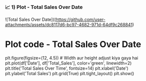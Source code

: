 
### 📈 1) Plot - Total Sales Over Date 



![Total Sales Over Date]((https://github.com/user-attachments/assets/dc8117d6-bc97-4682-971d-64df9c268841)

# Plot code - Total Sales Over Date
plt.figure(figsize=(12, 4.5))  # Width aur height adjust kiya gaya hai
plt.plot(df['Date'], df['Total_Sales'], color='green', linewidth=2)
plt.title('Total Sales Over Time', fontsize=14)
plt.xlabel('Date')
plt.ylabel('Total Sales')
plt.grid(True)
plt.tight_layout()
plt.show()
